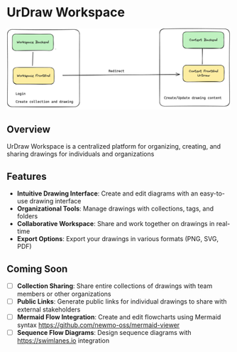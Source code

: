 # UrDraw Workspace

![UrDraw Workspace Overview](./images/overview.jpg)

## Overview

UrDraw Workspace is a centralized platform for organizing, creating, and sharing drawings for individuals and organizations

## Features

- **Intuitive Drawing Interface**: Create and edit diagrams with an easy-to-use drawing interface
- **Organizational Tools**: Manage drawings with collections, tags, and folders
- **Collaborative Workspace**: Share and work together on drawings in real-time
- **Export Options**: Export your drawings in various formats (PNG, SVG, PDF)

## Coming Soon

- [ ] **Collection Sharing**: Share entire collections of drawings with team members or other organizations
- [ ] **Public Links**: Generate public links for individual drawings to share with external stakeholders
- [ ] **Mermaid Flow Integration**: Create and edit flowcharts using Mermaid syntax https://github.com/newmo-oss/mermaid-viewer
- [ ] **Sequence Flow Diagrams**: Design sequence diagrams with https://swimlanes.io integration
